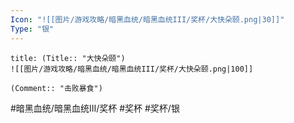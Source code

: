 ```yaml
---
Icon: "![[图片/游戏攻略/暗黑血统/暗黑血统III/奖杯/大快朵颐.png|30]]"
Type: "银"
---
```

```ad-common-silver-trophy
title: (Title:: "大快朵颐")
![[图片/游戏攻略/暗黑血统/暗黑血统III/奖杯/大快朵颐.png|100]]

(Comment:: "击败暴食")
```

#暗黑血统/暗黑血统III/奖杯 #奖杯 #奖杯/银
